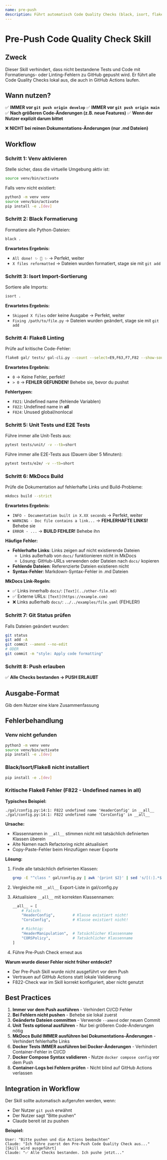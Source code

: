 ```yaml
---
name: pre-push
description: Führt automatisch Code Quality Checks (black, isort, flake8) und Unit- und E2E-Tests vor jedem git push aus, um CI/CD Fehler zu vermeiden. Nutze diesen Skill PROAKTIV vor jedem `git push`, um sicherzustellen, dass alle Code Quality Standards erfüllt sind.
---
```


# Pre-Push Code Quality Check Skill

## Zweck

Dieser Skill verhindert, dass nicht bestandene Tests und Code mit Formatierungs- oder Linting-Fehlern zu GitHub gepusht wird. Er führt alle Code Quality Checks lokal aus, die auch in GitHub Actions laufen.

## Wann nutzen?

✅ **IMMER vor `git push origin develop`**
✅ **IMMER vor `git push origin main`**
✅ **Nach größeren Code-Änderungen (z.B. neue Features)**
✅ **Wenn der Nutzer explizit darum bittet**

❌ **NICHT bei reinen Dokumentations-Änderungen (nur .md Dateien)**

## Workflow

### Schritt 1: Venv aktivieren
Stelle sicher, dass die virtuelle Umgebung aktiv ist:
```bash
source venv/bin/activate
```

Falls venv nicht existiert:
```bash
python3 -m venv venv
source venv/bin/activate
pip install -e .[dev]
```

### Schritt 2: Black Formatierung
Formatiere alle Python-Dateien:
```bash
black .
```

**Erwartetes Ergebnis:**
- `All done! ✨ 🍰 ✨` → Perfekt, weiter
- `X files reformatted` → Dateien wurden formatiert, stage sie mit `git add`

### Schritt 3: Isort Import-Sortierung
Sortiere alle Imports:
```bash
isort .
```

**Erwartetes Ergebnis:**
- `Skipped X files` oder keine Ausgabe → Perfekt, weiter
- `Fixing /path/to/file.py` → Dateien wurden geändert, stage sie mit `git add`

### Schritt 4: Flake8 Linting
Prüfe auf kritische Code-Fehler:
```bash
flake8 gal/ tests/ gal-cli.py --count --select=E9,F63,F7,F82 --show-source --statistics
```

**Erwartetes Ergebnis:**
- `0` → Keine Fehler, perfekt!
- `> 0` → **FEHLER GEFUNDEN!** Behebe sie, bevor du pushst

**Fehlertypen:**
- `F821`: Undefined name (fehlende Variablen)
- `F822`: Undefined name in __all__
- `F824`: Unused global/nonlocal

### Schritt 5: Unit Tests und E2E Tests
Führe immer alle Unit-Tests aus:
```bash
pytest tests/unit/ -v --tb=short
```

Führe immer alle E2E-Tests aus (Dauern über 5 Minuten):
```bash
pytest tests/e2e/ -v --tb=short
```

### Schritt 6: MkDocs Build
Prüfe die Dokumentation auf fehlerhafte Links und Build-Probleme:
```bash
mkdocs build --strict
```

**Erwartetes Ergebnis:**
- `INFO - Documentation built in X.XX seconds` → Perfekt, weiter
- `WARNING - Doc file contains a link...` → **FEHLERHAFTE LINKS!** Behebe sie
- `ERROR - ...` → **BUILD FEHLER!** Behebe ihn

**Häufige Fehler:**
- **Fehlerhafte Links**: Links zeigen auf nicht existierende Dateien
  - Links außerhalb von `docs/` funktionieren nicht in MkDocs
  - Lösung: GitHub-URLs verwenden oder Dateien nach `docs/` kopieren
- **Fehlende Dateien**: Referenzierte Dateien existieren nicht
- **Syntax-Fehler**: Markdown-Syntax-Fehler in .md Dateien

**MkDocs Link-Regeln:**
- ✅ Links innerhalb `docs/`: `[Text](../other-file.md)`
- ✅ Externe URLs: `[Text](https://example.com)`
- ❌ Links außerhalb `docs/`: `../../examples/file.yaml` (FEHLER!)

### Schritt 7: Git Status prüfen
Falls Dateien geändert wurden:
```bash
git status
git add -A
git commit --amend --no-edit
# ODER
git commit -m "style: Apply code formatting"
```

### Schritt 8: Push erlauben
✅ **Alle Checks bestanden → PUSH ERLAUBT**

## Ausgabe-Format

Gib dem Nutzer eine klare Zusammenfassung

## Fehlerbehandlung

### Venv nicht gefunden
```bash
python3 -m venv venv
source venv/bin/activate
pip install -e .[dev]
```

### Black/Isort/Flake8 nicht installiert
```bash
pip install -e .[dev]
```

### Kritische Flake8 Fehler (F822 - Undefined names in __all__)

**Typisches Beispiel:**
```
./gal/config.py:14:1: F822 undefined name 'HeaderConfig' in __all__
./gal/config.py:14:1: F822 undefined name 'CorsConfig' in __all__
```

**Ursache:**
- Klassennamen in `__all__` stimmen nicht mit tatsächlich definierten Klassen überein
- Alte Namen nach Refactoring nicht aktualisiert
- Copy-Paste-Fehler beim Hinzufügen neuer Exporte

**Lösung:**
1. Finde alle tatsächlich definierten Klassen:
   ```bash
   grep -E "^class " gal/config.py | awk '{print $2}' | sed 's/[(:].*$//'
   ```

2. Vergleiche mit `__all__` Export-Liste in gal/config.py

3. Aktualisiere `__all__` mit korrekten Klassennamen:
   ```python
   __all__ = [
       # Falsch:
       "HeaderConfig",        # Klasse existiert nicht!
       "CorsConfig",          # Klasse existiert nicht!

       # Richtig:
       "HeaderManipulation",  # Tatsächlicher Klassenname
       "CORSPolicy",          # Tatsächlicher Klassenname
   ]
   ```

4. Führe Pre-Push Check erneut aus

**Warum wurde dieser Fehler nicht früher entdeckt?**
- Der Pre-Push Skill wurde nicht ausgeführt vor dem Push
- Vertrauen auf GitHub Actions statt lokale Validierung
- F822-Check war im Skill korrekt konfiguriert, aber nicht genutzt

## Best Practices

1. **Immer vor dem Push ausführen** - Verhindert CI/CD Fehler
2. **Bei Fehlern nicht pushen** - Behebe sie lokal zuerst
3. **Geänderte Dateien committen** - Verwende `--amend` oder neuen Commit
4. **Unit Tests optional ausführen** - Nur bei größeren Code-Änderungen nötig
5. **MkDocs Build IMMER ausführen bei Dokumentations-Änderungen** - Verhindert fehlerhafte Links
6. **Docker Tests IMMER ausführen bei Docker-Änderungen** - Verhindert Container-Fehler in CI/CD
7. **Docker Compose Syntax validieren** - Nutze `docker compose config` vor dem Push
8. **Container-Logs bei Fehlern prüfen** - Nicht blind auf GitHub Actions verlassen

## Integration in Workflow

Der Skill sollte automatisch aufgerufen werden, wenn:
- Der Nutzer `git push` erwähnt
- Der Nutzer sagt "Bitte pushen"
- Claude bereit ist zu pushen

**Beispiel:**
```
User: "Bitte pushen und die Actions beobachten"
Claude: "Ich führe zuerst den Pre-Push Code Quality Check aus..."
[Skill wird ausgeführt]
Claude: "✅ Alle Checks bestanden. Ich pushe jetzt..."
```

